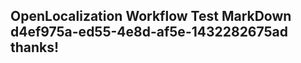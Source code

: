 <properties
ms.topic="hero-topic1"
ms.test1="hero-topic"
ms.test2="test"/>

## OpenLocalization Workflow Test MarkDown d4ef975a-ed55-4e8d-af5e-1432282675ad thanks!
